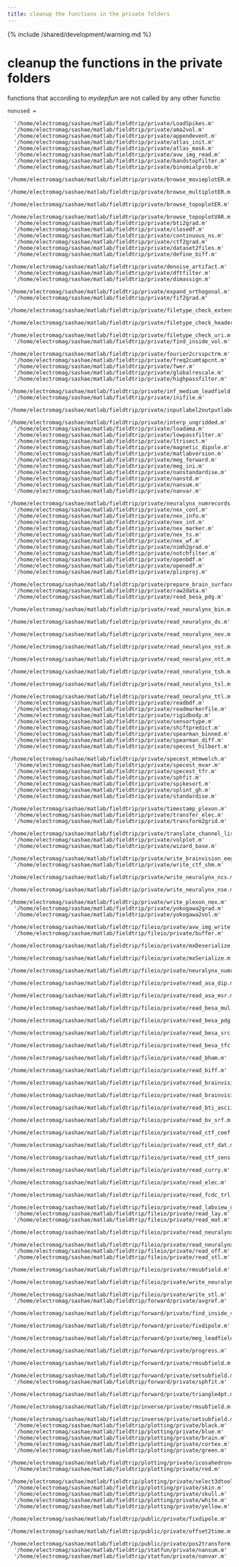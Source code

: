 ```yaml
---
title: cleanup the functions in the private folders
---
```


{% include /shared/development/warning.md %}

# cleanup the functions in the private folders

functions that according to _mydepfun_ are not called by any other functio

    nonused =

      '/home/electromag/sashae/matlab/fieldtrip/private/LoadSpikes.m'
      '/home/electromag/sashae/matlab/fieldtrip/private/ama2vol.m'
      '/home/electromag/sashae/matlab/fieldtrip/private/appendevent.m'
      '/home/electromag/sashae/matlab/fieldtrip/private/atlas_init.m'
      '/home/electromag/sashae/matlab/fieldtrip/private/atlas_mask.m'
      '/home/electromag/sashae/matlab/fieldtrip/private/avw_img_read.m'
      '/home/electromag/sashae/matlab/fieldtrip/private/bandstopfilter.m'
      '/home/electromag/sashae/matlab/fieldtrip/private/binomialprob.m'
      '/home/electromag/sashae/matlab/fieldtrip/private/browse_movieplotER.m'
      '/home/electromag/sashae/matlab/fieldtrip/private/browse_multiplotER.m'
      '/home/electromag/sashae/matlab/fieldtrip/private/browse_topoplotER.m'
      '/home/electromag/sashae/matlab/fieldtrip/private/browse_topoplotVAR.m'
      '/home/electromag/sashae/matlab/fieldtrip/private/bti2grad.m'
      '/home/electromag/sashae/matlab/fieldtrip/private/closedf.m'
      '/home/electromag/sashae/matlab/fieldtrip/private/continuous_ns.m'
      '/home/electromag/sashae/matlab/fieldtrip/private/ctf2grad.m'
      '/home/electromag/sashae/matlab/fieldtrip/private/dataset2files.m'
      '/home/electromag/sashae/matlab/fieldtrip/private/define_biff.m'
      '/home/electromag/sashae/matlab/fieldtrip/private/denoise_artifact.m'
      '/home/electromag/sashae/matlab/fieldtrip/private/dftfilter.m'
      '/home/electromag/sashae/matlab/fieldtrip/private/dimassign.m'
      '/home/electromag/sashae/matlab/fieldtrip/private/expand_orthogonal.m'
      '/home/electromag/sashae/matlab/fieldtrip/private/fif2grad.m'
      '/home/electromag/sashae/matlab/fieldtrip/private/filetype_check_extension.m'
      '/home/electromag/sashae/matlab/fieldtrip/private/filetype_check_header.m'
      '/home/electromag/sashae/matlab/fieldtrip/private/filetype_check_uri.m'
      '/home/electromag/sashae/matlab/fieldtrip/private/find_inside_vol.m'
      '/home/electromag/sashae/matlab/fieldtrip/private/fourier2crsspctrm.m'
      '/home/electromag/sashae/matlab/fieldtrip/private/freq2cumtapcnt.m'
      '/home/electromag/sashae/matlab/fieldtrip/private/fwer.m'
      '/home/electromag/sashae/matlab/fieldtrip/private/globalrescale.m'
      '/home/electromag/sashae/matlab/fieldtrip/private/highpassfilter.m'
      '/home/electromag/sashae/matlab/fieldtrip/private/inf_medium_leadfield.m'
      '/home/electromag/sashae/matlab/fieldtrip/private/inifile.m'
      '/home/electromag/sashae/matlab/fieldtrip/private/inputlabel2outputlabel.m'
      '/home/electromag/sashae/matlab/fieldtrip/private/interp_ungridded.m'
      '/home/electromag/sashae/matlab/fieldtrip/private/loadama.m'
      '/home/electromag/sashae/matlab/fieldtrip/private/lowpassfilter.m'
      '/home/electromag/sashae/matlab/fieldtrip/private/ltrisect.m'
      '/home/electromag/sashae/matlab/fieldtrip/private/magnetic_dipole.m'
      '/home/electromag/sashae/matlab/fieldtrip/private/matlabversion.m'
      '/home/electromag/sashae/matlab/fieldtrip/private/meg_forward.m'
      '/home/electromag/sashae/matlab/fieldtrip/private/meg_ini.m'
      '/home/electromag/sashae/matlab/fieldtrip/private/nanstandardise.m'
      '/home/electromag/sashae/matlab/fieldtrip/private/nanstd.m'
      '/home/electromag/sashae/matlab/fieldtrip/private/nansum.m'
      '/home/electromag/sashae/matlab/fieldtrip/private/nanvar.m'
      '/home/electromag/sashae/matlab/fieldtrip/private/neuralynx_numrecords.m'
      '/home/electromag/sashae/matlab/fieldtrip/private/nex_cont.m'
      '/home/electromag/sashae/matlab/fieldtrip/private/nex_info.m'
      '/home/electromag/sashae/matlab/fieldtrip/private/nex_int.m'
      '/home/electromag/sashae/matlab/fieldtrip/private/nex_marker.m'
      '/home/electromag/sashae/matlab/fieldtrip/private/nex_ts.m'
      '/home/electromag/sashae/matlab/fieldtrip/private/nex_wf.m'
      '/home/electromag/sashae/matlab/fieldtrip/private/nimh2grad.m'
      '/home/electromag/sashae/matlab/fieldtrip/private/notchfilter.m'
      '/home/electromag/sashae/matlab/fieldtrip/private/openbdf.m'
      '/home/electromag/sashae/matlab/fieldtrip/private/openedf.m'
      '/home/electromag/sashae/matlab/fieldtrip/private/plinproj.m'
      '/home/electromag/sashae/matlab/fieldtrip/private/prepare_brain_surface.m'
      '/home/electromag/sashae/matlab/fieldtrip/private/raw2data.m'
      '/home/electromag/sashae/matlab/fieldtrip/private/read_besa_pdg.m'
      '/home/electromag/sashae/matlab/fieldtrip/private/read_neuralynx_bin.m'
      '/home/electromag/sashae/matlab/fieldtrip/private/read_neuralynx_ds.m'
      '/home/electromag/sashae/matlab/fieldtrip/private/read_neuralynx_nev.m'
      '/home/electromag/sashae/matlab/fieldtrip/private/read_neuralynx_nst.m'
      '/home/electromag/sashae/matlab/fieldtrip/private/read_neuralynx_ntt.m'
      '/home/electromag/sashae/matlab/fieldtrip/private/read_neuralynx_tsh.m'
      '/home/electromag/sashae/matlab/fieldtrip/private/read_neuralynx_tsl.m'
      '/home/electromag/sashae/matlab/fieldtrip/private/read_neuralynx_ttl.m'
      '/home/electromag/sashae/matlab/fieldtrip/private/readbdf.m'
      '/home/electromag/sashae/matlab/fieldtrip/private/readmarkerfile.m'
      '/home/electromag/sashae/matlab/fieldtrip/private/rigidbody.m'
      '/home/electromag/sashae/matlab/fieldtrip/private/sensortype.m'
      '/home/electromag/sashae/matlab/fieldtrip/private/shiftpredict.m'
      '/home/electromag/sashae/matlab/fieldtrip/private/spearman_binned.m'
      '/home/electromag/sashae/matlab/fieldtrip/private/spearman_diff.m'
      '/home/electromag/sashae/matlab/fieldtrip/private/specest_hilbert.m'
      '/home/electromag/sashae/matlab/fieldtrip/private/specest_mtmwelch.m'
      '/home/electromag/sashae/matlab/fieldtrip/private/specest_mvar.m'
      '/home/electromag/sashae/matlab/fieldtrip/private/specest_tfr.m'
      '/home/electromag/sashae/matlab/fieldtrip/private/sphfit.m'
      '/home/electromag/sashae/matlab/fieldtrip/private/spikesort.m'
      '/home/electromag/sashae/matlab/fieldtrip/private/splint_gh.m'
      '/home/electromag/sashae/matlab/fieldtrip/private/standardise.m'
      '/home/electromag/sashae/matlab/fieldtrip/private/timestamp_plexon.m'
      '/home/electromag/sashae/matlab/fieldtrip/private/transfer_elec.m'
      '/home/electromag/sashae/matlab/fieldtrip/private/transform2grid.m'
      '/home/electromag/sashae/matlab/fieldtrip/private/translate_channel_list.m'
      '/home/electromag/sashae/matlab/fieldtrip/private/volplot.m'
      '/home/electromag/sashae/matlab/fieldtrip/private/wizard_base.m'
      '/home/electromag/sashae/matlab/fieldtrip/private/write_brainvision_eeg.m'
      '/home/electromag/sashae/matlab/fieldtrip/private/write_ctf_shm.m'
      '/home/electromag/sashae/matlab/fieldtrip/private/write_neuralynx_ncs.m'
      '/home/electromag/sashae/matlab/fieldtrip/private/write_neuralynx_nse.m'
      '/home/electromag/sashae/matlab/fieldtrip/private/write_plexon_nex.m'
      '/home/electromag/sashae/matlab/fieldtrip/private/yokogawa2grad.m'
      '/home/electromag/sashae/matlab/fieldtrip/private/yokogawa2vol.m'
      '/home/electromag/sashae/matlab/fieldtrip/fileio/private/avw_img_write.m'
      '/home/electromag/sashae/matlab/fieldtrip/fileio/private/buffer.m'
      '/home/electromag/sashae/matlab/fieldtrip/fileio/private/mxDeserialize.m'
      '/home/electromag/sashae/matlab/fieldtrip/fileio/private/mxSerialize.m'
      '/home/electromag/sashae/matlab/fieldtrip/fileio/private/neuralynx_numrecords.m'
      '/home/electromag/sashae/matlab/fieldtrip/fileio/private/read_asa_dip.m'
      '/home/electromag/sashae/matlab/fieldtrip/fileio/private/read_asa_msr.m'
      '/home/electromag/sashae/matlab/fieldtrip/fileio/private/read_besa_mul.m'
      '/home/electromag/sashae/matlab/fieldtrip/fileio/private/read_besa_pdg.m'
      '/home/electromag/sashae/matlab/fieldtrip/fileio/private/read_besa_src.m'
      '/home/electromag/sashae/matlab/fieldtrip/fileio/private/read_besa_tfc.m'
      '/home/electromag/sashae/matlab/fieldtrip/fileio/private/read_bham.m'
      '/home/electromag/sashae/matlab/fieldtrip/fileio/private/read_biff.m'
      '/home/electromag/sashae/matlab/fieldtrip/fileio/private/read_brainvision_marker.m'
      '/home/electromag/sashae/matlab/fieldtrip/fileio/private/read_brainvision_vmrk.m'
      '/home/electromag/sashae/matlab/fieldtrip/fileio/private/read_bti_ascii.m'
      '/home/electromag/sashae/matlab/fieldtrip/fileio/private/read_bv_srf.m'
      '/home/electromag/sashae/matlab/fieldtrip/fileio/private/read_ctf_coef.m'
      '/home/electromag/sashae/matlab/fieldtrip/fileio/private/read_ctf_dat.m'
      '/home/electromag/sashae/matlab/fieldtrip/fileio/private/read_ctf_sens.m'
      '/home/electromag/sashae/matlab/fieldtrip/fileio/private/read_curry.m'
      '/home/electromag/sashae/matlab/fieldtrip/fileio/private/read_elec.m'
      '/home/electromag/sashae/matlab/fieldtrip/fileio/private/read_fcdc_trl.m'
      '/home/electromag/sashae/matlab/fieldtrip/fileio/private/read_labview_dtlg.m'
      '/home/electromag/sashae/matlab/fieldtrip/fileio/private/read_lay.m'
      '/home/electromag/sashae/matlab/fieldtrip/fileio/private/read_mat.m'
      '/home/electromag/sashae/matlab/fieldtrip/fileio/private/read_neuralynx_tsh.m'
      '/home/electromag/sashae/matlab/fieldtrip/fileio/private/read_neuralynx_tsl.m'
      '/home/electromag/sashae/matlab/fieldtrip/fileio/private/read_off.m'
      '/home/electromag/sashae/matlab/fieldtrip/fileio/private/read_stl.m'
      '/home/electromag/sashae/matlab/fieldtrip/fileio/private/rmsubfield.m'
      '/home/electromag/sashae/matlab/fieldtrip/fileio/private/write_neuralynx_nts.m'
      '/home/electromag/sashae/matlab/fieldtrip/fileio/private/write_stl.m'
      '/home/electromag/sashae/matlab/fieldtrip/forward/private/avgref.m'
      '/home/electromag/sashae/matlab/fieldtrip/forward/private/find_inside_vol.m'
      '/home/electromag/sashae/matlab/fieldtrip/forward/private/fixdipole.m'
      '/home/electromag/sashae/matlab/fieldtrip/forward/private/meg_leadfield1.m'
      '/home/electromag/sashae/matlab/fieldtrip/forward/private/progress.m'
      '/home/electromag/sashae/matlab/fieldtrip/forward/private/rmsubfield.m'
      '/home/electromag/sashae/matlab/fieldtrip/forward/private/setsubfield.m'
      '/home/electromag/sashae/matlab/fieldtrip/forward/private/sphfit.m'
      '/home/electromag/sashae/matlab/fieldtrip/forward/private/triangle4pt.m'
      '/home/electromag/sashae/matlab/fieldtrip/inverse/private/rmsubfield.m'
      '/home/electromag/sashae/matlab/fieldtrip/inverse/private/setsubfield.m'
      '/home/electromag/sashae/matlab/fieldtrip/plotting/private/black.m'
      '/home/electromag/sashae/matlab/fieldtrip/plotting/private/blue.m'
      '/home/electromag/sashae/matlab/fieldtrip/plotting/private/brain.m'
      '/home/electromag/sashae/matlab/fieldtrip/plotting/private/cortex.m'
      '/home/electromag/sashae/matlab/fieldtrip/plotting/private/green.m'
      '/home/electromag/sashae/matlab/fieldtrip/plotting/private/icosahedron42.m'
      '/home/electromag/sashae/matlab/fieldtrip/plotting/private/red.m'
      '/home/electromag/sashae/matlab/fieldtrip/plotting/private/select3dtool.m'
      '/home/electromag/sashae/matlab/fieldtrip/plotting/private/skin.m'
      '/home/electromag/sashae/matlab/fieldtrip/plotting/private/skull.m'
      '/home/electromag/sashae/matlab/fieldtrip/plotting/private/white.m'
      '/home/electromag/sashae/matlab/fieldtrip/plotting/private/yellow.m'
      '/home/electromag/sashae/matlab/fieldtrip/public/private/fixdipole.m'
      '/home/electromag/sashae/matlab/fieldtrip/public/private/offset2time.m'
      '/home/electromag/sashae/matlab/fieldtrip/public/private/pos2transform.m'
      '/home/electromag/sashae/matlab/fieldtrip/statfun/private/nansum.m'
      '/home/electromag/sashae/matlab/fieldtrip/statfun/private/nanvar.m'
